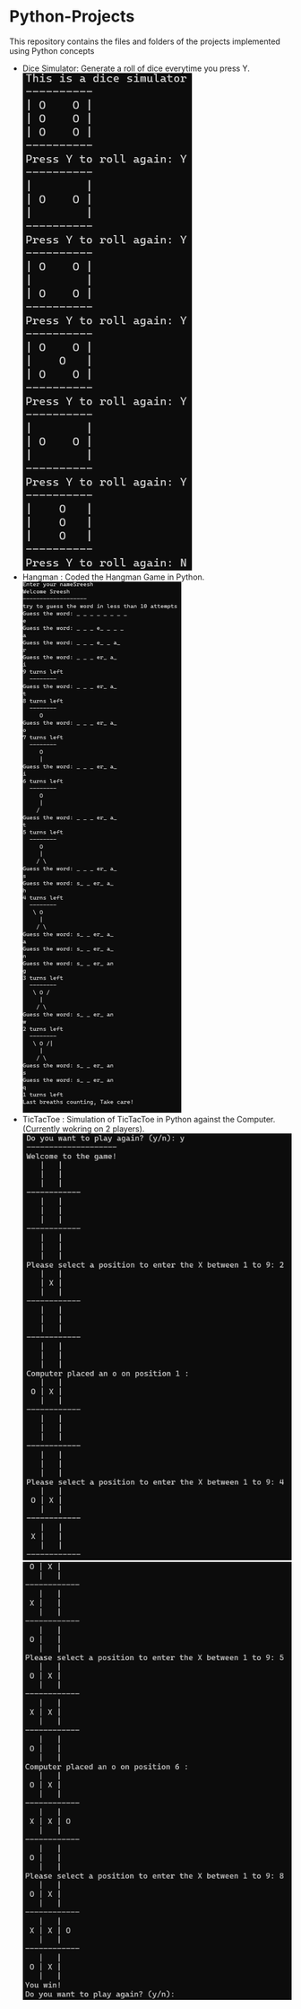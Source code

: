 # Python-Projects
This repository contains the files and folders of the projects implemented using Python concepts

- Dice Simulator: Generate a roll of dice everytime you press Y.
![Image 1](https://github.com/sreesh2411/Python-Projects/blob/main/dicesimulator/dicesimulator.png)
- Hangman : Coded the Hangman Game in Python.
![Image 2](https://github.com/sreesh2411/Python-Projects/blob/main/hangman/hangman.png) 
- TicTacToe : Simulation of TicTacToe in Python against the Computer. (Currently wokring on 2 players).
![Image 3](https://github.com/sreesh2411/Python-Projects/blob/main/tictactoe/ttt1.png)
![Image 4](https://github.com/sreesh2411/Python-Projects/blob/main/tictactoe/ttt2.png)
